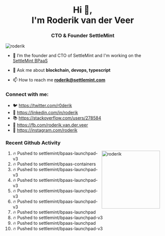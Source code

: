 <h1 align="center">Hi 👋,<br/> I'm Roderik van der Veer</h1>
<h3 align="center">CTO & Founder SettleMint</h3>

<p align="left"> <img src="https://komarev.com/ghpvc/?username=roderik" alt="roderik" /> </p>

- 🔭 I’m the founder and CTO of SettleMint and I'm working on the [SettleMint BPaaS](https://settlemint.com)

- 💬 Ask me about **blockchain, devops, typescript**

- 📫 How to reach me **roderik@settlemint.com**



### Connect with me:

- 🐦 https://twitter.com/r0derik
- 🏢 https://linkedin.com/in/roderik
- 📚 https://stackoverflow.com/users/278584
- 🙊 https://fb.com/roderik.van.der.veer
- 📸 https://instagram.com/roderik

### Recent Github Activity
<img src="https://github-readme-stats.vercel.app/api?username=roderik&show_icons=true&count_private=true" alt="roderik" align="right" height="190" />

<!--START_SECTION:activity-->
1. 🔥 Pushed to settlemint/bpaas-launchpad-v3
2. 🔥 Pushed to settlemint/bpaas-containers
3. 🔥 Pushed to settlemint/bpaas-launchpad-v3
4. 🔥 Pushed to settlemint/bpaas-launchpad-v3
5. 🔥 Pushed to settlemint/bpaas-launchpad-v3
6. 🔥 Pushed to settlemint/bpaas-launchpad-v3
7. 🔥 Pushed to settlemint/bpaas-launchpad
8. 🔥 Pushed to settlemint/bpaas-launchpad-v3
9. 🔥 Pushed to settlemint/bpaas-launchpad
10. 🔥 Pushed to settlemint/bpaas-launchpad-v3
<!--END_SECTION:activity-->